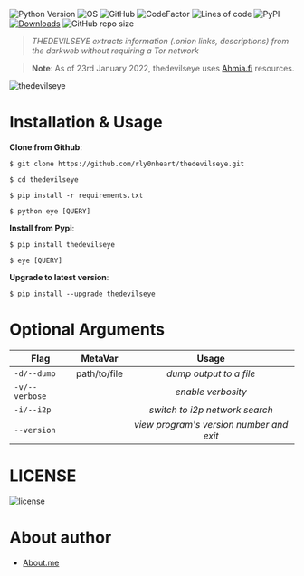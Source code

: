 ![Python Version](https://img.shields.io/badge/python-3.x-blue?style=flat&logo=python)
![OS](https://img.shields.io/badge/OS-GNU%2FLinux-red?style=flat&logo=linux)
![GitHub](https://img.shields.io/github/license/rly0nheart/thedevilseye?style=flat&logo=github)
![CodeFactor](https://www.codefactor.io/repository/github/rly0nheart/thedevilseye/badge)
![Lines of code](https://img.shields.io/tokei/lines/github/rly0nheart/thedevilseye?style=flat&logo=github)
![PyPI](https://img.shields.io/pypi/v/thedevilseye?style=flat&logo=pypi)
[![Downloads](https://static.pepy.tech/personalized-badge/thedevilseye?period=total&units=international_system&left_color=black&right_color=orange&left_text=pypi+downloads&logo=pypi)](https://pepy.tech/project/thedevilseye)
![GitHub repo size](https://img.shields.io/github/repo-size/rly0nheart/thedevilseye?style=flat&logo=github)

> *THEDEVILSEYE extracts information (.onion links, descriptions) from the darkweb without requiring a Tor network*

> **Note**: As of 23rd January 2022, thedevilseye uses [Ahmia.fi](https://ahmia.fi) resources.

![thedevilseye](https://user-images.githubusercontent.com/74001397/150698696-f905d9ed-6150-45d8-9781-e6485c3ad10b.gif)


# Installation & Usage
**Clone from Github**:
```
$ git clone https://github.com/rly0nheart/thedevilseye.git
```

```
$ cd thedevilseye
```

```
$ pip install -r requirements.txt
```

```
$ python eye [QUERY]
```

**Install from Pypi**:
```
$ pip install thedevilseye
```

```
$ eye [QUERY]
```

**Upgrade to latest version**:
```
$ pip install --upgrade thedevilseye
```


# Optional Arguments
| Flag          |MetaVar|                 Usage|
| ------------- |:----------------------:|:---------:|
| <code>-d/--dump</code>      |   path/to/file |  *dump output to a file*|
| <code>-v/--verbose</code>  |    |  *enable verbosity*  |
| <code>-i/--i2p</code>  |    |  *switch to i2p network search*  |
| <code>--version</code>  |    |  *view program's version number and exit*  |


# LICENSE
![license](https://user-images.githubusercontent.com/74001397/137917929-2f2cdb0c-4d1d-4e4b-9f0d-e01589e027b5.png)

# About author
* [About.me](https://about.me/rly0nheart)
